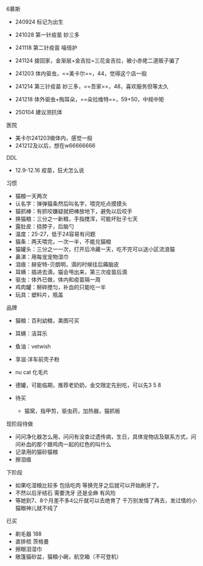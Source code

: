 6慕斯
- 240924 标记为出生
- 241028 第一针疫苗 妙三多
- 241118 第二针疫苗 喵倍护
- 241124 接回家，金渐层+金吉拉=三花金吉拉，被小赤佬二道贩子骗了
- 241203 体内驱虫，==美卡尔==，44，觉得这个店一般
- 241214 第三针疫苗 妙三多，==吾家==，48，喜欢服务但等太久
- 241218 体外驱虫+掏耳朵，==朵拉维特==，59+50，中规中矩

- 250104 建议测抗体

医院
- 美卡尔241203做体内，感觉一般
- 241212及以后，想在w66666666

DDL
- 12.9-12.16 疫苗，狂犬怎么说

习惯
- 猫粮一天两次
- 认名字：弹弹猫条然后叫名字，喂完吃点摸摸头
- 猫抓棒：有抓咬嫌疑就把棒放地下，避免以后咬手
- 换猫粮：三分之一新粮，手指搅浑，可能坏肚子七天
- 露肚皮：挠脖子，后脑勺
- 温度：25-27，低于24容易有问题
- 猫条：两天喂完，一次一半，不能兑猫粮
- 猫罐头：三分之一一次，打开后冷藏一天，吃不完可以送小区流浪猫
- 鼻涕：用每宠宠物湿巾
- 泪痕：赫安特-贝朗明，滴的时候往后薅脑皮
- 耳螨：插进去滴，猫会甩出来，第三次疫苗后滴
- 驱虫：体外已做，体内和疫苗隔一周
- 鸡肉罐：掰碎搅匀，补血的只能吃一半
- 玩具：塑料片，瓶盖

品牌
- 猫粮：百利幼粮，美图可买
- 耳螨：洁耳乐
- 鱼油：vetwish
- 享滋·洋车前壳子粉
- nu cat 化毛片
- 德罐，可能临期，推荐老奶奶，金交限定先别吃，可以先3 5 8

- 待买
	- 猫窝，指甲剪，驱虫药，加热器，猫抓板

现阶段待做
- 问问净化器怎么用，问问有没查过遗传病，生日，具体宠物店及联系方式，问问补血的那个跟鸡肉一起的红色的叫什么
- 记录用的猫砂猫粮
- 擦泪痕

下阶段
- 如果吃湿粮比较多 包括吃肉 等换完牙之后就可以开始刷牙了。
- 不然以后牙结石 需要洗牙 还是全麻 有风险
- 等她到7、8个月差不多4公斤就可以去绝育了 千万别发情了再去，发过情的小猫眼神儿就不纯了

已买
- 剃毛器 188
- 直排梳 茨格曼
- 擦眼泪湿巾
- 敞篷猫砂盆，猫粮小碗，航空箱（不可登机）
